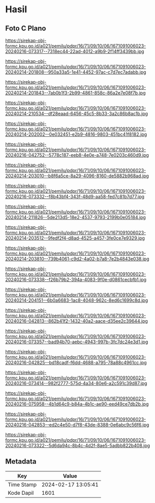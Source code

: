 # Hasil

## Foto C Plano

https://sirekap-obj-formc.kpu.go.id/a021/pemilu/pdpr/16/71/09/10/06/1671091006023-20240216-073317--7318ec44-22ad-4012-a9b9-2f14ff3439bb.jpg

https://sirekap-obj-formc.kpu.go.id/a021/pemilu/pdpr/16/71/09/10/06/1671091006023-20240214-201808--950a33a5-1e41-4452-97ac-c7d7ec7adabb.jpg

https://sirekap-obj-formc.kpu.go.id/a021/pemilu/pdpr/16/71/09/10/06/1671091006023-20240214-201843--7ab0b1f3-2b99-4861-858c-86a2e7e08f7b.jpg

https://sirekap-obj-formc.kpu.go.id/a021/pemilu/pdpr/16/71/09/10/06/1671091006023-20240214-210534--df28eaad-6456-45c5-8b33-3a2c86b8ac1b.jpg

https://sirekap-obj-formc.kpu.go.id/a021/pemilu/pdpr/16/71/09/10/06/1671091006023-20240214-202002--0e032451-e2b9-4816-9803-451bc41f8182.jpg

https://sirekap-obj-formc.kpu.go.id/a021/pemilu/pdpr/16/71/09/10/06/1671091006023-20240216-042752--5778c187-eeb8-4e0e-a748-7e0203c460d9.jpg

https://sirekap-obj-formc.kpu.go.id/a021/pemilu/pdpr/16/71/09/10/06/1671091006023-20240214-203010--b8f6a5ce-8a29-4096-8160-de5882b968ad.jpg

https://sirekap-obj-formc.kpu.go.id/a021/pemilu/pdpr/16/71/09/10/06/1671091006023-20240216-073332--f8b43bf4-343f-48d9-aa58-fed7c81b7d77.jpg

https://sirekap-obj-formc.kpu.go.id/a021/pemilu/pdpr/16/71/09/10/06/1671091006023-20240214-211826--5de213d5-18e2-4537-9793-2199b0e05184.jpg

https://sirekap-obj-formc.kpu.go.id/a021/pemilu/pdpr/16/71/09/10/06/1671091006023-20240214-203512--9fedf2f4-d8ad-4525-a457-3fe0ce7e9329.jpg

https://sirekap-obj-formc.kpu.go.id/a021/pemilu/pdpr/16/71/09/10/06/1671091006023-20240214-203810--739b4061-c9d2-4a02-b7a8-7e2b4843e038.jpg

https://sirekap-obj-formc.kpu.go.id/a021/pemilu/pdpr/16/71/09/10/06/1671091006023-20240216-073338--f26b79b2-394a-4083-9f0e-d0861cecbfb1.jpg

https://sirekap-obj-formc.kpu.go.id/a021/pemilu/pdpr/16/71/09/10/06/1671091006023-20240214-204151--6b0a6683-1ac8-4048-962c-8ed6c1699c8d.jpg

https://sirekap-obj-formc.kpu.go.id/a021/pemilu/pdpr/16/71/09/10/06/1671091006023-20240216-042813--862b41f2-1432-40a2-aace-d35ee2c39644.jpg

https://sirekap-obj-formc.kpu.go.id/a021/pemilu/pdpr/16/71/09/10/06/1671091006023-20240216-073357--bad94b70-aebc-4943-997b-3fc7dc24e3d1.jpg

https://sirekap-obj-formc.kpu.go.id/a021/pemilu/pdpr/16/71/09/10/06/1671091006023-20240216-042825--bd18cadf-f6dd-4688-a795-78a88c4961cc.jpg

https://sirekap-obj-formc.kpu.go.id/a021/pemilu/pdpr/16/71/09/10/06/1671091006023-20240216-073414--982f2777-575d-4a34-80e6-a2c591c39d87.jpg

https://sirekap-obj-formc.kpu.go.id/a021/pemilu/pdpr/16/71/09/10/06/1671091006023-20240216-075958--4b1d64c9-b84a-4b1c-ae90-eed49ce7db2b.jpg

https://sirekap-obj-formc.kpu.go.id/a021/pemilu/pdpr/16/71/09/10/06/1671091006023-20240216-042853--ed2c4e50-d7f8-43de-8388-0e6abc9c56f6.jpg

https://sirekap-obj-formc.kpu.go.id/a021/pemilu/pdpr/16/71/09/10/06/1671091006023-20240216-073322--5d6da94c-8b4c-4d2f-8ae5-5adbb822b408.jpg


## Metadata

| Key        | Value               |
| ---------- | ------------------- |
| Time Stamp | 2024-02-17 13:05:41 |
| Kode Dapil | 1601                |




